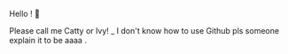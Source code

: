 Hello ! 🌿

Please call me Catty or Ivy!
_
I don't know how to use Github pls someone explain it to be aaaa
 .
